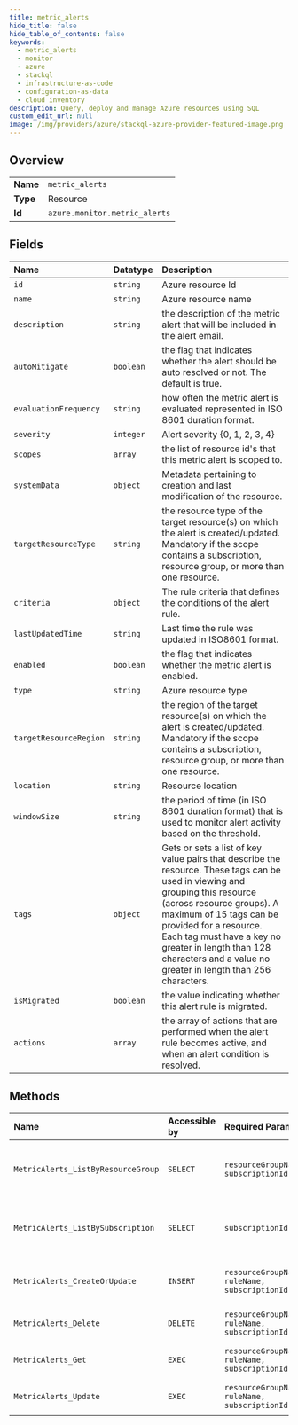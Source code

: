 ```yaml
---
title: metric_alerts
hide_title: false
hide_table_of_contents: false
keywords:
  - metric_alerts
  - monitor
  - azure    
  - stackql
  - infrastructure-as-code
  - configuration-as-data
  - cloud inventory
description: Query, deploy and manage Azure resources using SQL
custom_edit_url: null
image: /img/providers/azure/stackql-azure-provider-featured-image.png
---
```

  
    

## Overview
<table><tbody>
<tr><td><b>Name</b></td><td><code>metric_alerts</code></td></tr>
<tr><td><b>Type</b></td><td>Resource</td></tr>
<tr><td><b>Id</b></td><td><code>azure.monitor.metric_alerts</code></td></tr>
</tbody></table>

## Fields
| Name | Datatype | Description |
|:-----|:---------|:------------|
| `id` | `string` | Azure resource Id |
| `name` | `string` | Azure resource name |
| `description` | `string` | the description of the metric alert that will be included in the alert email. |
| `autoMitigate` | `boolean` | the flag that indicates whether the alert should be auto resolved or not. The default is true. |
| `evaluationFrequency` | `string` | how often the metric alert is evaluated represented in ISO 8601 duration format. |
| `severity` | `integer` | Alert severity &#123;0, 1, 2, 3, 4&#125; |
| `scopes` | `array` | the list of resource id's that this metric alert is scoped to. |
| `systemData` | `object` | Metadata pertaining to creation and last modification of the resource. |
| `targetResourceType` | `string` | the resource type of the target resource(s) on which the alert is created/updated. Mandatory if the scope contains a subscription, resource group, or more than one resource. |
| `criteria` | `object` | The rule criteria that defines the conditions of the alert rule. |
| `lastUpdatedTime` | `string` | Last time the rule was updated in ISO8601 format. |
| `enabled` | `boolean` | the flag that indicates whether the metric alert is enabled. |
| `type` | `string` | Azure resource type |
| `targetResourceRegion` | `string` | the region of the target resource(s) on which the alert is created/updated. Mandatory if the scope contains a subscription, resource group, or more than one resource. |
| `location` | `string` | Resource location |
| `windowSize` | `string` | the period of time (in ISO 8601 duration format) that is used to monitor alert activity based on the threshold. |
| `tags` | `object` | Gets or sets a list of key value pairs that describe the resource. These tags can be used in viewing and grouping this resource (across resource groups). A maximum of 15 tags can be provided for a resource. Each tag must have a key no greater in length than 128 characters and a value no greater in length than 256 characters. |
| `isMigrated` | `boolean` | the value indicating whether this alert rule is migrated. |
| `actions` | `array` | the array of actions that are performed when the alert rule becomes active, and when an alert condition is resolved. |
## Methods
| Name | Accessible by | Required Params | Description |
|:-----|:--------------|:----------------|:------------|
| `MetricAlerts_ListByResourceGroup` | `SELECT` | `resourceGroupName, subscriptionId` | Retrieve alert rule definitions in a resource group. |
| `MetricAlerts_ListBySubscription` | `SELECT` | `subscriptionId` | Retrieve alert rule definitions in a subscription. |
| `MetricAlerts_CreateOrUpdate` | `INSERT` | `resourceGroupName, ruleName, subscriptionId` | Create or update an metric alert definition. |
| `MetricAlerts_Delete` | `DELETE` | `resourceGroupName, ruleName, subscriptionId` | Delete an alert rule definition. |
| `MetricAlerts_Get` | `EXEC` | `resourceGroupName, ruleName, subscriptionId` | Retrieve an alert rule definition. |
| `MetricAlerts_Update` | `EXEC` | `resourceGroupName, ruleName, subscriptionId` | Update an metric alert definition. |
